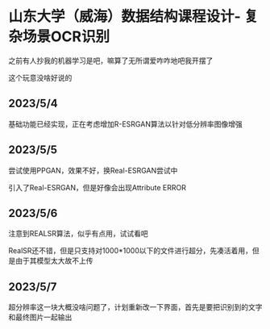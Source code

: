 # 山东大学（威海）数据结构课程设计- 复杂场景OCR识别

之前有人抄我的机器学习是吧，嘛算了无所谓爱咋咋地吧我开摆了

这个玩意没啥好说的

## 2023/5/4

基础功能已经实现，正在考虑增加R-ESRGAN算法以针对低分辨率图像增强

## 2023/5/5

尝试使用PPGAN，效果不好，换Real-ESRGAN尝试中

引入了Real-ESRGAN，但是好像会出现Attribute ERROR

## 2023/5/6

注意到REALSR算法，似乎有点用，试试看吧

RealSR还不错，但是只支持对1000*1000以下的文件进行超分，先凑活着用，但是由于其模型太大故不上传

## 2023/5/7

超分辨率这一块大概没啥问题了，计划重新改一下界面，首先是要把识别到的文字和最终图片一起输出
